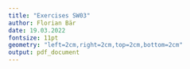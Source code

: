 ```yaml
---
title: "Exercises SW03"
author: Florian Bär
date: 19.03.2022
fontsize: 11pt
geometry: "left=2cm,right=2cm,top=2cm,bottom=2cm"
output: pdf_document
---
```


